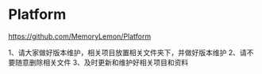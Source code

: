# Platform
https://github.com/MemoryLemon/Platform

1、请大家做好版本维护，相关项目放置相关文件夹下，并做好版本维护
2、请不要随意删除相关文件
3、及时更新和维护好相关项目和资料
